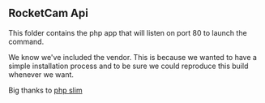 ## RocketCam Api

This folder contains the php app that will listen on port 80 to launch the command.

We know we've included the vendor. 
This is because we wanted to have a simple installation process and to be sure we could
reproduce this build whenever we want.

Big thanks to [php slim](https://www.slimframework.com/)
